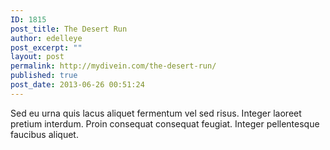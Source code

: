 ```yaml
---
ID: 1815
post_title: The Desert Run
author: edelleye
post_excerpt: ""
layout: post
permalink: http://mydivein.com/the-desert-run/
published: true
post_date: 2013-06-26 00:51:24
---
```

Sed eu urna quis lacus aliquet fermentum vel sed risus. Integer laoreet pretium interdum. Proin consequat consequat feugiat. Integer pellentesque faucibus aliquet.